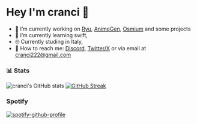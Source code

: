 # Hey I'm cranci 👋

- :telescope: I’m currently working on [Ryu](https://github.com/cranci1/Ryu), [AnimeGen](https://github.com/cranci1/AnimeGen/), [Osmium](https://github.com/cranci1/Osmium) and some projects
- :seedling: I’m currently learning swift,
- 🤓 Currently studing in Italy,
- 📮 How to reach me: [Discord](https://discord.com/users/908762694096654397), [Twitter/X](https://twitter.com/cranci_) or via email at [cranci222@gmail.com](mailto:cranci222@gmail.com)

### :bar_chart: Stats
![cranci's GitHub stats](https://github-readme-stats.vercel.app/api?username=cranci1&show_icons=true&hide_border=true&theme=tokyonight)
[![GitHub Streak](https://streak-stats.demolab.com?user=cranci1&hide_border=true&theme=tokyonight&date_format=j%20M%5B%20Y%5D)](https://git.io/streak-stats)

### Spotify

[![spotify-github-profile](https://spotify-github-profile.kittinanx.com/api/view?uid=31pmruh3bpkzpxz23vawcpop2ivi&cover_image=true&theme=novatorem&show_offline=true&background_color=121212&interchange=false&bar_color=53b14f&bar_color_cover=false)](https://github.com/kittinan/spotify-github-profile)
